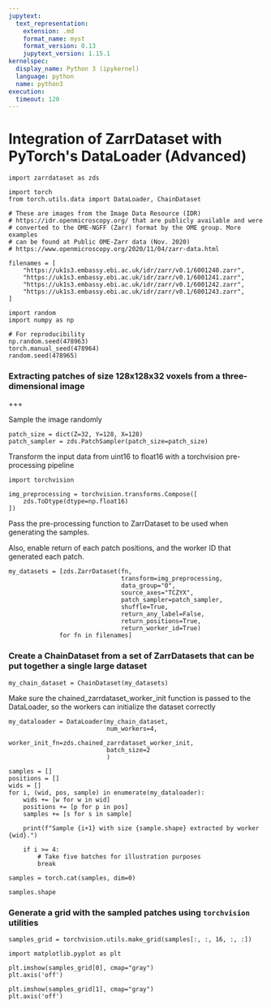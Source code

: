 ```yaml
---
jupytext:
  text_representation:
    extension: .md
    format_name: myst
    format_version: 0.13
    jupytext_version: 1.15.1
kernelspec:
  display_name: Python 3 (ipykernel)
  language: python
  name: python3
execution:
  timeout: 120
---
```


# Integration of ZarrDataset with PyTorch's DataLoader (Advanced)

```{code-cell} ipython3
import zarrdataset as zds

import torch
from torch.utils.data import DataLoader, ChainDataset
```

```{code-cell} ipython3
# These are images from the Image Data Resource (IDR) 
# https://idr.openmicroscopy.org/ that are publicly available and were 
# converted to the OME-NGFF (Zarr) format by the OME group. More examples
# can be found at Public OME-Zarr data (Nov. 2020)
# https://www.openmicroscopy.org/2020/11/04/zarr-data.html

filenames = [
    "https://uk1s3.embassy.ebi.ac.uk/idr/zarr/v0.1/6001240.zarr",
    "https://uk1s3.embassy.ebi.ac.uk/idr/zarr/v0.1/6001241.zarr",
    "https://uk1s3.embassy.ebi.ac.uk/idr/zarr/v0.1/6001242.zarr",
    "https://uk1s3.embassy.ebi.ac.uk/idr/zarr/v0.1/6001243.zarr",
]
```

```{code-cell} ipython3
import random
import numpy as np

# For reproducibility
np.random.seed(478963)
torch.manual_seed(478964)
random.seed(478965)
```

### Extracting patches of size 128x128x32 voxels from a three-dimensional image

+++

Sample the image randomly

```{code-cell} ipython3
patch_size = dict(Z=32, Y=128, X=128)
patch_sampler = zds.PatchSampler(patch_size=patch_size)
```

Transform the input data from uint16 to float16 with a torchvision pre-processing pipeline

```{code-cell} ipython3
import torchvision

img_preprocessing = torchvision.transforms.Compose([
    zds.ToDtype(dtype=np.float16)
])
```

Pass the pre-processing function to ZarrDataset to be used when generating the samples.

Also, enable return of each patch positions, and the worker ID that generated each patch. 

```{code-cell} ipython3
my_datasets = [zds.ZarrDataset(fn,
                               transform=img_preprocessing,
                               data_group="0",
                               source_axes="TCZYX",
                               patch_sampler=patch_sampler,
                               shuffle=True,
                               return_any_label=False,
                               return_positions=True,
                               return_worker_id=True)
              for fn in filenames]
```

### Create a ChainDataset from a set of ZarrDatasets that can be put together a single large dataset

```{code-cell} ipython3
my_chain_dataset = ChainDataset(my_datasets)
```

Make sure the chained_zarrdataset_worker_init function is passed to the DataLoader, so the workers can initialize the dataset correctly

```{code-cell} ipython3
my_dataloader = DataLoader(my_chain_dataset,
                           num_workers=4,
                           worker_init_fn=zds.chained_zarrdataset_worker_init,
                           batch_size=2
                           )
```

```{code-cell} ipython3
samples = []
positions = []
wids = []
for i, (wid, pos, sample) in enumerate(my_dataloader):
    wids += [w for w in wid]
    positions += [p for p in pos]
    samples += [s for s in sample]    

    print(f"Sample {i+1} with size {sample.shape} extracted by worker {wid}.")

    if i >= 4:
        # Take five batches for illustration purposes
        break

samples = torch.cat(samples, dim=0)

samples.shape
```

### Generate a grid with the sampled patches using `torchvision` utilities

```{code-cell} ipython3
samples_grid = torchvision.utils.make_grid(samples[:, :, 16, :, :])
```

```{code-cell} ipython3
import matplotlib.pyplot as plt

plt.imshow(samples_grid[0], cmap="gray")
plt.axis('off')
```

```{code-cell} ipython3
plt.imshow(samples_grid[1], cmap="gray")
plt.axis('off')
```
